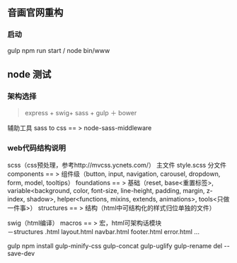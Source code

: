 ## 音画官网重构

### 启动
gulp
npm run start / node bin/www

## node 测试

### 架构选择

> express + swig+ sass + gulp ＋ bower

辅助工具
sass to css  == > node-sass-middleware  

### web代码结构说明
scss（css预处理，参考http://mvcss.ycnets.com/）
主文件 style.scss
分文件   components  == > 组件级（button, input, navigation, carousel, dropdown, form, model, tooltips）
		foundations == > 基础（reset, base<重置标签>, variable<background, color, font-size, line-height, padding, margin, z-index, shadow>, helper<functions, mixins, extends, animations>, tools<只做一件事>）
		structures  == > 结构（html中可结构化的样式归位单独的文件）

swig（html编译）
	macros  == > 宏，html可架构话模块	
		－structures	.html
	layout.html
	navbar.html
	footer.html
	error.html
	...	


gulp
npm install gulp-minify-css gulp-concat gulp-uglify gulp-rename del --save-dev


